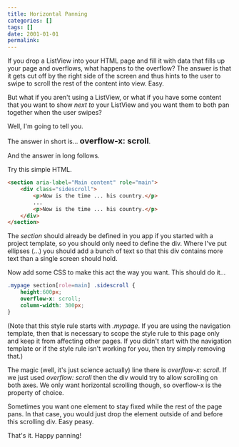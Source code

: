```yaml
---
title: Horizontal Panning
categories: []
tags: []
date: 2001-01-01
permalink: 
---
```


If you drop a ListView into your HTML page and fill it with data that fills up your page and overflows, what happens to the overflow? The answer is that it gets cut off by the right side of the screen and thus hints to the user to swipe to scroll the rest of the content into view. Easy.

But what if you aren't using a ListView, or what if you have some content that you want to show _next to_ your ListView and you want them to both pan together when the user swipes?

Well, I'm going to tell you.

The answer in short is... <span style="font-size: large;">**overflow-x: scroll**</span>.

And the answer in long follows.

Try this simple HTML.

``` html
<section aria-label="Main content" role="main">
    <div class="sidescroll">
        <p>Now is the time ... his country.</p> 
        ...
        <p>Now is the time ... his country.</p> 
    </div>
</section>
```

The _section_ should already be defined in you app if you started with a project template, so you should only need to define the div. Where I've put ellipses (...) you should add a bunch of text so that this div contains more text than a single screen should hold.

Now add some CSS to make this act the way you want. This should do it...

``` css
.mypage section[role=main] .sidescroll {
    height:600px;
    overflow-x: scroll;
    column-width: 300px;
}
```

(Note that this style rule starts with _.mypage_. If you are using the navigation template, then that is necessary to scope the style rule to this page only and keep it from affecting other pages. If you didn't start with the navigation template or if the style rule isn't working for you, then try simply removing that.)

The magic (well, it's just science actually) line there is _overflow-x: scroll_. If we just used _overflow: scroll_ then the div would try to allow scrolling on both axes. We only want horizontal scrolling though, so overflow-x is the property of choice.

Sometimes you want one element to stay fixed while the rest of the page pans. In that case, you would just drop the element outside of and before this scrolling div. Easy peasy.

That's it. Happy panning!